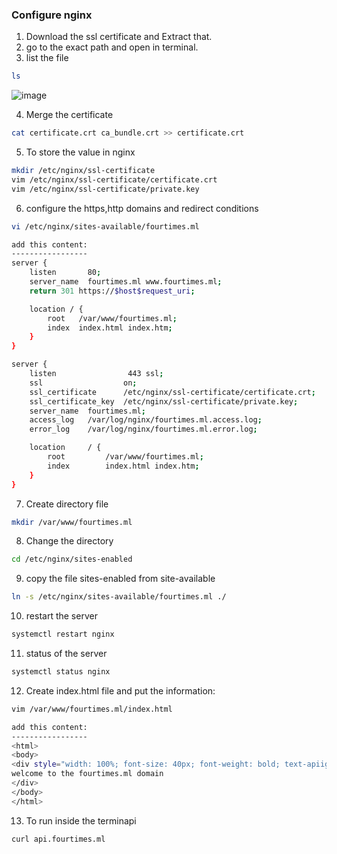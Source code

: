 ### Configure nginx

1. Download the ssl certificate and Extract that.
2. go to the exact path and open in terminal.
3. list the file

```bash
ls
```
![image](https://user-images.githubusercontent.com/91359308/169757062-996321bf-1e8c-44c2-8696-5a68d3baec41.png)


4. Merge the certificate

```bash
cat certificate.crt ca_bundle.crt >> certificate.crt
```

5. To store the value in nginx

```bash
mkdir /etc/nginx/ssl-certificate
vim /etc/nginx/ssl-certificate/certificate.crt
vim /etc/nginx/ssl-certificate/private.key
```

6. configure the https,http domains and redirect conditions

```bash
vi /etc/nginx/sites-available/fourtimes.ml

add this content:
-----------------
server {
    listen       80;
    server_name  fourtimes.ml www.fourtimes.ml;
    return 301 https://$host$request_uri;

    location / {
        root   /var/www/fourtimes.ml;
        index  index.html index.htm;
    }
}

server {
    listen                443 ssl;
    ssl                  on;
    ssl_certificate      /etc/nginx/ssl-certificate/certificate.crt;
    ssl_certificate_key  /etc/nginx/ssl-certificate/private.key;
    server_name  fourtimes.ml;
    access_log   /var/log/nginx/fourtimes.ml.access.log;
    error_log    /var/log/nginx/fourtimes.ml.error.log;

    location     / {
        root         /var/www/fourtimes.ml;
        index        index.html index.htm;
    }
}
```

7. Create directory file

```bash
mkdir /var/www/fourtimes.ml
```

8. Change the directory

```bash
cd /etc/nginx/sites-enabled
```

9. copy the file sites-enabled from site-available

```bash
ln -s /etc/nginx/sites-available/fourtimes.ml ./
```


10. restart the server

```bash
systemctl restart nginx
```


11. status of the server
```bash
systemctl status nginx
```

12. Create index.html file and put the information:


```bash
vim /var/www/fourtimes.ml/index.html

add this content:
-----------------
<html>
<body>
<div style="width: 100%; font-size: 40px; font-weight: bold; text-apiign: center;">
welcome to the fourtimes.ml domain
</div>
</body>
</html>
```


13. To run inside the terminapi

```bash
curl api.fourtimes.ml
```
